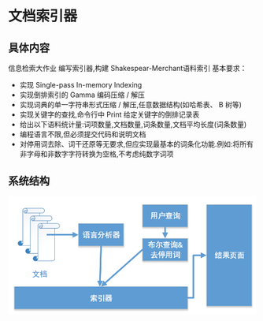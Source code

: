 # 文档索引器

## 具体内容
信息检索大作业
编写索引器,构建 Shakespear-Merchant语料索引
基本要求：
* 实现 Single-pass In-memory Indexing
* 实现倒排索引的 Gamma 编码压缩 / 解压
* 实现词典的单一字符串形式压缩 / 解压,任意数据结构(如哈希表、 B 树等)
* 实现关键字的查找,命令行中 Print 给定关键字的倒排记录表
* 给出以下语料统计量:词项数量,文档数量,词条数量,文档平均长度(词条数量)
* 编程语言不限,但必须提交代码和说明文档
* 对停用词去除、词干还原等无要求,但应实现最基本的词条化功能.例如:将所有非字母和非数字字符转换为空格,不考虑纯数字词项

## 系统结构
![](https://github.com/UCASExcited/DocumentIndexer/blob/master/resource/system_architecture.png)
